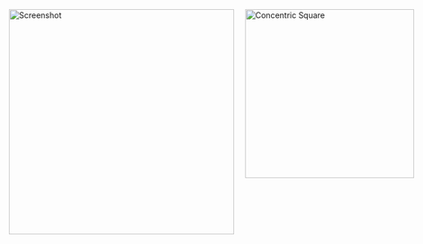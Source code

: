 <div style="display: flex; justify-content: center; gap: 20px;">
    <img src="https://github.com/user-attachments/assets/1ff234a6-a0a0-4460-98c7-af3eb5695a3c" alt="Screenshot" width="400">
    <img src="https://github.com/user-attachments/assets/0022ed92-ce42-457b-9cca-4ed781ed175b" alt="Concentric Square" width="300">
</div>
